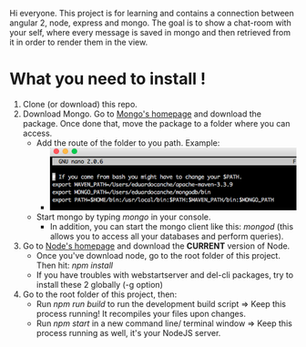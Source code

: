 Hi everyone. This project is for learning and contains a connection between angular 2, node, express and mongo. The goal is to show
a chat-room with your self, where every message is saved in mongo and then retrieved from it in order to render them in the view.

# What you need to install !

1. Clone (or download) this repo.
2. Download Mongo. Go to [Mongo's homepage](https://www.mongodb.com/ "Mongo's Homepage") and download the package. Once done that,
move the package to a folder where you can access.
    * Add the route of the folder to you path. Example:
        * ![Path to mongo](https://github.com/EddieBenji/AngularLearning/blob/master/markdown/images/MONGO_PATH.png "Path to mongo")
    * Start mongo by typing *mongo* in your console.
        * In addition, you can start the mongo client like this: *mongod* (this allows you to access all your databases and
        perform queries).
3. Go to  [Node's homepage](https://nodejs.org/en/ "Node's Homepage") and download the **CURRENT** version of Node.
    * Once you've download node, go to the root folder of this project. Then hit: *npm install*
    * If you have troubles with webstartserver and del-cli packages, try to install these 2 globally (-g option)
4. Go to the root folder of this project, then:
    * Run *npm run build* to run the development build script => Keep this process running! It recompiles your files upon changes.
     * Run *npm start* in a new command line/ terminal window => Keep this process running as well, it's your NodeJS server.